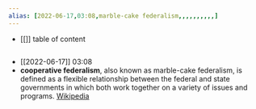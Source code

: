 ```yaml
---
alias: [2022-06-17,03:08,marble-cake federalism,,,,,,,,,,]
---
```

- [[]]
table of content
```toc
```

- [[2022-06-17]] 03:08
- **cooperative federalism**, also known as marble-cake federalism, is defined as a flexible relationship between the federal and state governments in which both work together on a variety of issues and programs.
[Wikipedia](https://en.wikipedia.org/wiki/Cooperative%20federalism)